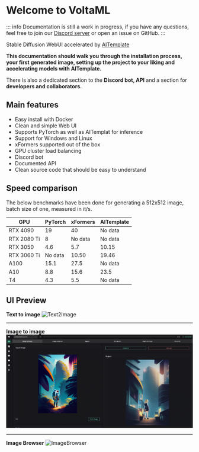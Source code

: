 # Welcome to VoltaML

::: info
Documentation is still a work in progress, if you have any questions, feel free to join our [Discord server](https://discord.gg/pY5SVyHmWm) or open an issue on GitHub.
:::

Stable Diffusion WebUI accelerated by <a href="https://github.com/facebookincubator/AITemplate">AITemplate</a>

**This documentation should walk you through the installation process, your first generated image, setting up the project to your liking and accelerating models with AITemplate.**

There is also a dedicated section to the **Discord bot, API** and a section for **developers and collaborators.**

## Main features

- Easy install with Docker
- Clean and simple Web UI
- Supports PyTorch as well as AITemplat for inference
- Support for Windows and Linux
- xFormers supported out of the box
- GPU cluster load balancing
- Discord bot
- Documented API
- Clean source code that should be easy to understand

## Speed comparison

The below benchmarks have been done for generating a 512x512 image, batch size of one, measured in it/s.

| GPU         | PyTorch | xFormers | AITemplate |
| ----------- | ------- | -------- | ---------- |
| RTX 4090    | 19      | 40       | No data    |
| RTX 2080 Ti | 8       | No data  | No data    |
| RTX 3050    | 4.6     | 5.7      | 10.15      |
| RTX 3060 Ti | No data | 10.50    | 19.46      |
| A100        | 15.1    | 27.5     | No data    |
| A10         | 8.8     | 15.6     | 23.5       |
| T4          | 4.3     | 5.5      | No data    |

## UI Preview

**Text to image**
![Text2Image](/static/frontend/frontend-txt2img.webp)

<hr>

**Image to image**
![Image2Image](static/frontend/frontend-img2img.webp)

<hr>

**Image Browser**
![ImageBrowser](/static/frontend/frontend-browser.webp)
